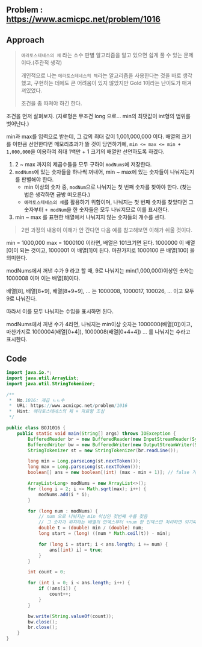 ## Problem : https://www.acmicpc.net/problem/1016

## Approach

> `에라토스테네스의 체` 라는 소수 판별 알고리즘을 알고 있으면 쉽게 풀 수 있는 문제이다.(주관적 생각)
>
> 개인적으로 나는 `에라토스테네스의 체`라는 알고리즘을 사용한다는 것을 바로 생각했고, 구현하는 데에도 큰 어려움이 있지 않았지만 Gold 1이라는 난이도가 매겨져있었다.
>
> 조건을 좀 따져야 하긴 한다.

조건을 먼저 살펴보자. (자료형은 무조건 long 으로... min의 최댓값이 int형의 범위를 벗어난다.)

min과 max를 입력으로 받는데, 그 값의 최대 값이 1,001,000,000 이다. 배열의 크기를 이만큼 선언한다면 메모리초과가 뜰 것이 당연하기에, `min <= max <= min + 1,000,000`을 이용하여 최대 1백만 + 1 크기의 배열만 선언하도록 하겠다.

1. 2 ~ max 까지의 제곱수들을 모두 구하여 `modNums`에 저장한다.
2. `modNums`에 있는 숫자들을 하나씩 꺼내어, min ~ max에 있는 숫자들이 나눠지는지를 판별해야 한다.
   - min 이상의 숫자 중, `modNum`으로 나눠지는 첫 번째 숫자를 찾아야 한다. (찾는 법은 생각하면 금방 떠오른다.)
   - `에라토스테네스의 체`를 활용하기 위함이며, 나눠지는 첫 번째 숫자를 찾았다면 그 숫자부터 `+ modNum`을 한 숫자들은 모두 나눠지므로 이를 표시한다.
3. min ~ max 를 표현한 배열에서 나눠지지 않는 숫자들의 개수를 센다.

> 2번 과정의 내용이 이해가 안 간다면 다음 예를 참고해보면 이해가 쉬울 것이다.

min = 1000,000 max = 1000100 이라면, 배열은 101크기면 된다. 1000000 이 배열[0]이 되는 것이고, 1000001 이 배열[1]이 된다. 마찬가지로 1000100 은 배열[100] 을 의미한다.

modNums에서 꺼낸 수가 9 라고 할 때, 9로 나눠지는 min(1,000,000)이상인 숫자는 1000008 이며 이는 배열[8]이다. 

배열[8], 배열[8+9], 배열[8+9+9], ... 는 1000008, 1000017, 100026, ... 이고 모두 9로 나눠진다.

따라서 이를 모두 나눠지는 수임을 표시하면 된다.

modNums에서 꺼낸 수가 4라면, 나눠지는 min이상 숫자는 1000000(배열[0])이고, 마찬가지로 1000004(배열[0+4]), 1000008(배열[0+4+4]) ... 를 나눠지는 수라고 표시한다.

## Code 

```java
import java.io.*;
import java.util.ArrayList;
import java.util.StringTokenizer;

/**
 *  No.1016: 제곱 ㄴㄴ수
 *  URL: https://www.acmicpc.net/problem/1016
 *  Hint: 에라토스테네스의 체 + 자료형 조심
 */

public class BOJ1016 {
    public static void main(String[] args) throws IOException {
        BufferedReader br = new BufferedReader(new InputStreamReader(System.in));
        BufferedWriter bw = new BufferedWriter(new OutputStreamWriter(System.out));
        StringTokenizer st = new StringTokenizer(br.readLine());

        long min = Long.parseLong(st.nextToken());
        long max = Long.parseLong(st.nextToken());
        boolean[] ans = new boolean[(int) (max - min + 1)]; // false 가 나눠지지 않는 것

        ArrayList<Long> modNums = new ArrayList<>();
        for (long i = 2; i <= Math.sqrt(max); i++) {
            modNums.add(i * i);
        }

        for (long num : modNums) {
            // num 으로 나눠지는 min 이상인 첫번째 수를 찾음
            // 그 숫자가 위치하는 배열의 인덱스부터 +num 한 인덱스만 처리하면 되기때문에
            double t = (double) min / (double) num;
            long start = (long) ((num * Math.ceil(t)) - min);

            for (long i = start; i < ans.length; i += num) {
                ans[(int) i] = true;
            }
        }

        int count = 0;

        for (int i = 0; i < ans.length; i++) {
            if (!ans[i]) {
                count++;
            }
        }

        bw.write(String.valueOf(count));
        bw.close();
        br.close();
    }
}

```

